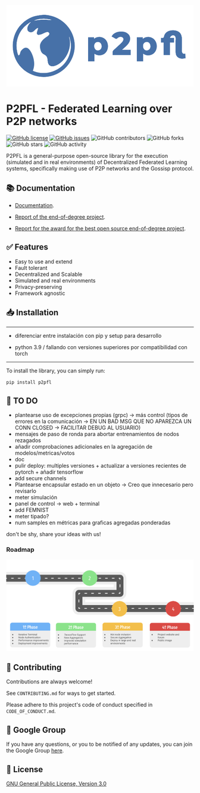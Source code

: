 ![GitHub Logo](other/logo.png)

# P2PFL - Federated Learning over P2P networks

[![GitHub license](https://img.shields.io/github/license/pguijas/federated_learning_p2p)](https://github.com/pguijas/federated_learning_p2p/blob/main/LICENSE.md)
[![GitHub issues](https://img.shields.io/github/issues/pguijas/federated_learning_p2p)](https://github.com/pguijas/federated_learning_p2p/issues)
![GitHub contributors](https://img.shields.io/github/contributors/pguijas/federated_learning_p2p)
![GitHub forks](https://img.shields.io/github/forks/pguijas/federated_learning_p2p)
![GitHub stars](https://img.shields.io/github/stars/pguijas/federated_learning_p2p)
![GitHub activity](https://img.shields.io/github/commit-activity/m/pguijas/federated_learning_p2p)

P2PFL is a general-purpose open-source library for the execution (simulated and in real environments) of Decentralized Federated Learning systems, specifically making use of P2P networks and the Gossisp protocol.

## 📚 Documentation

- [Documentation](https://pguijas.github.io/federated_learning_p2p/).

- [Report of the end-of-degree project](other/memoria.pdf).

- [Report for the award for the best open source end-of-degree project](other/memoria-open-source.pdf).

## ✅ Features

- Easy to use and extend
- Fault tolerant
- Decentralized and Scalable
- Simulated and real environments
- Privacy-preserving
- Framework agnostic

## 📥 Installation

---

- diferenciar entre instalación con pip y setup para desarrollo

- python 3.9 / fallando con versiones superiores por compatibilidad con torch

---

To install the library, you can simply run:

```bash
pip install p2pfl
```

## 🚀 TO DO

- plantearse uso de excepciones propias (grpc) -> más control (tipos de errores en la comunicación -> EN UN BAD MSG QUE NO APAREZCA UN CONN CLOSED -> FACILITAR DEBUG AL USUARIO)
- mensajes de paso de ronda para abortar entrenamientos de nodos rezagados
- añadir comprobaciones adicionales en la agregación de modelos/metricas/votos
- doc
- pulir deploy: multiples versiones + actualizar a versiones recientes de pytorch + añadir tensorflow
- add secure channels
- Plantearse encapsular estado en un objeto -> Creo que innecesario pero revisarlo
- meter simulación
- panel de control -> web + terminal
- add FEMNIST
- meter tipado?
- num samples en métricas para graficas agregadas ponderadas

don't be shy, share your ideas with us!

### Roadmap

![Roadmap](other/roadmap.png)

## 👫 Contributing

Contributions are always welcome!

See `CONTRIBUTING.md` for ways to get started.

Please adhere to this project's code of conduct specified in `CODE_OF_CONDUCT.md`.

## 💬 Google Group

If you have any questions, or you to be notified of any updates, you can join the Google Group [here](https://groups.google.com/g/p2pfl).

## 📜 License

[GNU General Public License, Version 3.0](https://www.gnu.org/licenses/gpl-3.0.en.html)